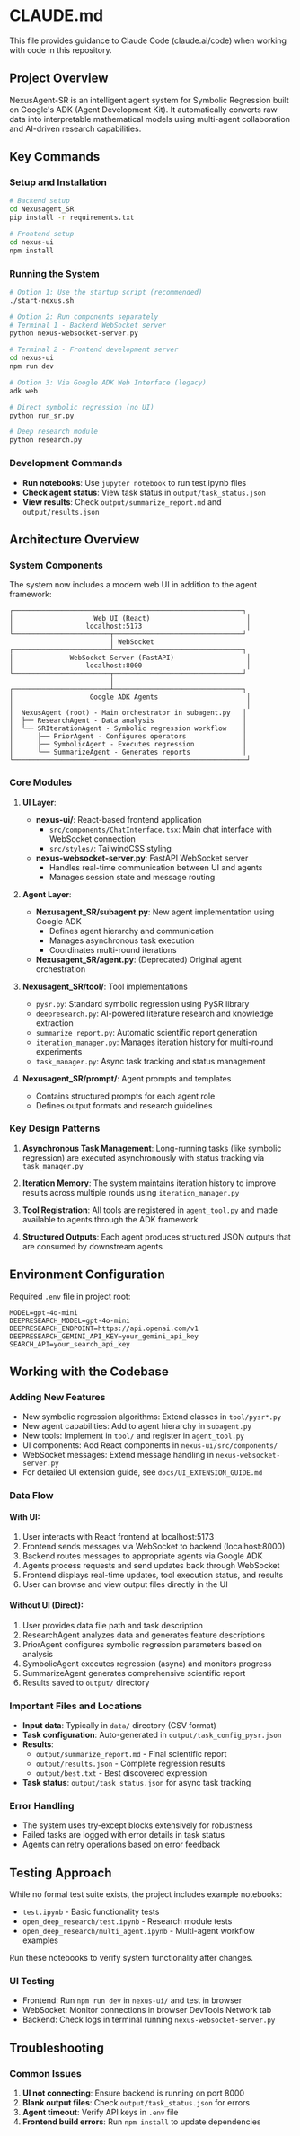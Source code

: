# CLAUDE.md
This file provides guidance to Claude Code (claude.ai/code) when working with code in this repository.

## Project Overview

NexusAgent-SR is an intelligent agent system for Symbolic Regression built on Google's ADK (Agent Development Kit). It automatically converts raw data into interpretable mathematical models using multi-agent collaboration and AI-driven research capabilities.

## Key Commands

### Setup and Installation
```bash
# Backend setup
cd Nexusagent_SR
pip install -r requirements.txt

# Frontend setup
cd nexus-ui
npm install
```

### Running the System
```bash
# Option 1: Use the startup script (recommended)
./start-nexus.sh

# Option 2: Run components separately
# Terminal 1 - Backend WebSocket server
python nexus-websocket-server.py

# Terminal 2 - Frontend development server
cd nexus-ui
npm run dev

# Option 3: Via Google ADK Web Interface (legacy)
adk web

# Direct symbolic regression (no UI)
python run_sr.py

# Deep research module
python research.py
```

### Development Commands
- **Run notebooks**: Use `jupyter notebook` to run test.ipynb files
- **Check agent status**: View task status in `output/task_status.json`
- **View results**: Check `output/summarize_report.md` and `output/results.json`

## Architecture Overview

### System Components
The system now includes a modern web UI in addition to the agent framework:

```
┌─────────────────────────────────────────────────────────┐
│                    Web UI (React)                        │
│                  localhost:5173                          │
└────────────────────────┬────────────────────────────────┘
                         │ WebSocket
┌────────────────────────┴────────────────────────────────┐
│              WebSocket Server (FastAPI)                  │
│                  localhost:8000                          │
└────────────────────────┬────────────────────────────────┘
                         │
┌────────────────────────┴────────────────────────────────┐
│                   Google ADK Agents                      │
│                                                          │
│  NexusAgent (root) - Main orchestrator in subagent.py   │
│  ├── ResearchAgent - Data analysis                      │
│  └── SRIterationAgent - Symbolic regression workflow    │
│      ├── PriorAgent - Configures operators              │
│      ├── SymbolicAgent - Executes regression            │
│      └── SummarizeAgent - Generates reports             │
└──────────────────────────────────────────────────────────┘
```

### Core Modules

1. **UI Layer**:
   - **nexus-ui/**: React-based frontend application
     - `src/components/ChatInterface.tsx`: Main chat interface with WebSocket connection
     - `src/styles/`: TailwindCSS styling
   - **nexus-websocket-server.py**: FastAPI WebSocket server
     - Handles real-time communication between UI and agents
     - Manages session state and message routing

2. **Agent Layer**:
   - **Nexusagent_SR/subagent.py**: New agent implementation using Google ADK
     - Defines agent hierarchy and communication
     - Manages asynchronous task execution
     - Coordinates multi-round iterations
   - **Nexusagent_SR/agent.py**: (Deprecated) Original agent orchestration

2. **Nexusagent_SR/tool/**: Tool implementations
   - `pysr.py`: Standard symbolic regression using PySR library
   - `deepresearch.py`: AI-powered literature research and knowledge extraction
   - `summarize_report.py`: Automatic scientific report generation
   - `iteration_manager.py`: Manages iteration history for multi-round experiments
   - `task_manager.py`: Async task tracking and status management

3. **Nexusagent_SR/prompt/**: Agent prompts and templates
   - Contains structured prompts for each agent role
   - Defines output formats and research guidelines

### Key Design Patterns

1. **Asynchronous Task Management**: Long-running tasks (like symbolic regression) are executed asynchronously with status tracking via `task_manager.py`

2. **Iteration Memory**: The system maintains iteration history to improve results across multiple rounds using `iteration_manager.py`

3. **Tool Registration**: All tools are registered in `agent_tool.py` and made available to agents through the ADK framework

4. **Structured Outputs**: Each agent produces structured JSON outputs that are consumed by downstream agents

## Environment Configuration

Required `.env` file in project root:
```
MODEL=gpt-4o-mini
DEEPRESEARCH_MODEL=gpt-4o-mini
DEEPRESEARCH_ENDPOINT=https://api.openai.com/v1
DEEPRESEARCH_GEMINI_API_KEY=your_gemini_api_key
SEARCH_API=your_search_api_key
```

## Working with the Codebase

### Adding New Features
- New symbolic regression algorithms: Extend classes in `tool/pysr*.py`
- New agent capabilities: Add to agent hierarchy in `subagent.py`
- New tools: Implement in `tool/` and register in `agent_tool.py`
- UI components: Add React components in `nexus-ui/src/components/`
- WebSocket messages: Extend message handling in `nexus-websocket-server.py`
- For detailed UI extension guide, see `docs/UI_EXTENSION_GUIDE.md`

### Data Flow

#### With UI:
1. User interacts with React frontend at localhost:5173
2. Frontend sends messages via WebSocket to backend (localhost:8000)
3. Backend routes messages to appropriate agents via Google ADK
4. Agents process requests and send updates back through WebSocket
5. Frontend displays real-time updates, tool execution status, and results
6. User can browse and view output files directly in the UI

#### Without UI (Direct):
1. User provides data file path and task description
2. ResearchAgent analyzes data and generates feature descriptions
3. PriorAgent configures symbolic regression parameters based on analysis
4. SymbolicAgent executes regression (async) and monitors progress
5. SummarizeAgent generates comprehensive scientific report
6. Results saved to `output/` directory

### Important Files and Locations
- **Input data**: Typically in `data/` directory (CSV format)
- **Task configuration**: Auto-generated in `output/task_config_pysr.json`
- **Results**: 
  - `output/summarize_report.md` - Final scientific report
  - `output/results.json` - Complete regression results
  - `output/best.txt` - Best discovered expression
- **Task status**: `output/task_status.json` for async task tracking

### Error Handling
- The system uses try-except blocks extensively for robustness
- Failed tasks are logged with error details in task status
- Agents can retry operations based on error feedback

## Testing Approach
While no formal test suite exists, the project includes example notebooks:
- `test.ipynb` - Basic functionality tests
- `open_deep_research/test.ipynb` - Research module tests
- `open_deep_research/multi_agent.ipynb` - Multi-agent workflow examples

Run these notebooks to verify system functionality after changes.

### UI Testing
- Frontend: Run `npm run dev` in `nexus-ui/` and test in browser
- WebSocket: Monitor connections in browser DevTools Network tab
- Backend: Check logs in terminal running `nexus-websocket-server.py`

## Troubleshooting

### Common Issues
1. **UI not connecting**: Ensure backend is running on port 8000
2. **Blank output files**: Check `output/task_status.json` for errors
3. **Agent timeout**: Verify API keys in `.env` file
4. **Frontend build errors**: Run `npm install` to update dependencies